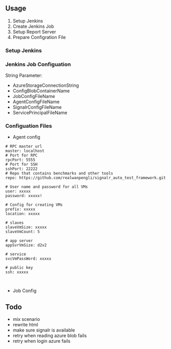 ## Usage
1. Setup Jenkins
2. Create Jenkins Job
3. Setup Report Server
4. Prepare Configration File


### Setup Jenkins

### Jenkins Job Configuation
String Parameter:
* AzureStorageConnectionString
* ConfigBlobContainerName
* JobConfigFileName
* AgentConfigFileName
* SignalrConfigFileName
* ServicePrincipalFileName

### Configuation Files
* Agent config

```
# RPC master url
master: localhost
# Port for RPC
rpcPort: 5555
# Port for SSH
sshPort: 22222
# Repo that contains benchmarks and other tools 
repo: https://github.com/realwanpengli/signalr_auto_test_framework.git

# User name and password for all VMs
user: xxxxx
password: xxxxx!

# Config for creating VMs
prefix: xxxxx
location: xxxxx

# slaves
slaveVmSize: xxxxx
slaveVmCount: 5

# app server
appSvrVmSize: d2v2

# service 
svcVmPassWord: xxxxx

# public key 
ssh: xxxxx



```

* Job Config



## Todo
* mix scenario
* rewrite html
* make sure signalr is available
* retry when reading azure blob fails
* retry when login azure fails
